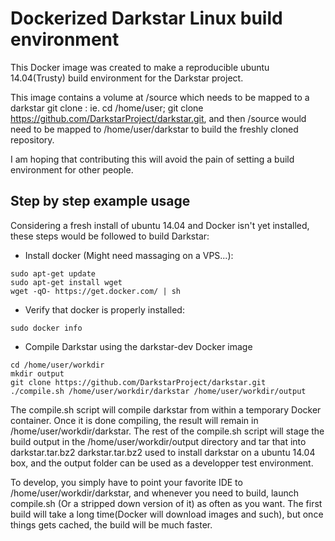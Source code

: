 Dockerized Darkstar Linux build environment
===========================================

This Docker image was created to make a reproducible ubuntu 14.04(Trusty) build environment for the Darkstar project.

This image contains a volume at /source which needs to be mapped to a darkstar git clone : ie. cd /home/user; git clone https://github.com/DarkstarProject/darkstar.git, and then /source would need to be mapped to /home/user/darkstar to build the freshly cloned repository.

I am hoping that contributing this will avoid the pain of setting a build environment for other people. 

## Step by step example usage

Considering a fresh install of ubuntu 14.04 and Docker isn't yet installed, these steps would be followed to build Darkstar:

* Install docker (Might need massaging on a VPS...):
```
sudo apt-get update
sudo apt-get install wget
wget -qO- https://get.docker.com/ | sh
```

* Verify that docker is properly installed:
```
sudo docker info
```

* Compile Darkstar using the darkstar-dev Docker image
```
cd /home/user/workdir
mkdir output
git clone https://github.com/DarkstarProject/darkstar.git
./compile.sh /home/user/workdir/darkstar /home/user/workdir/output
```

The compile.sh script will compile darkstar from within a temporary Docker container.  Once it is done compiling, the result will remain in /home/user/workdir/darkstar.
The rest of the compile.sh script will stage the build output in the /home/user/workdir/output directory and tar that into darkstar.tar.bz2
darkstar.tar.bz2 used to install darkstar on a ubuntu 14.04 box, and the output folder can be used as a developper test environment.

To develop, you simply have to point your favorite IDE to /home/user/workdir/darkstar, and whenever you need to build, launch compile.sh (Or a stripped down version of it) as often as you want.  The first build will take a long time(Docker will download images and such), but once things gets cached, the build will be much faster.

